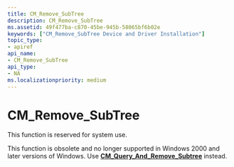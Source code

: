 ```yaml
---
title: CM_Remove_SubTree
description: CM_Remove_SubTree
ms.assetid: 49f477ba-c870-45be-945b-58065bf6b02e
keywords: ["CM_Remove_SubTree Device and Driver Installation"]
topic_type:
- apiref
api_name:
- CM_Remove_SubTree
api_type:
- NA
ms.localizationpriority: medium
---
```


# CM_Remove_SubTree

This function is reserved for system use.





This function is obsolete and no longer supported in Windows 2000 and later versions of Windows. Use [**CM_Query_And_Remove_Subtree**](https://msdn.microsoft.com/library/windows/hardware/ff539722) instead.

 

 





